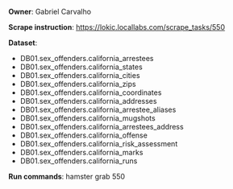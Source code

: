 **Owner**: Gabriel Carvalho
 
**Scrape instruction**: https://lokic.locallabs.com/scrape_tasks/550

**Dataset**: 
- DB01.sex_offenders.california_arrestees
- DB01.sex_offenders.california_states
- DB01.sex_offenders.california_cities
- DB01.sex_offenders.california_zips
- DB01.sex_offenders.california_coordinates
- DB01.sex_offenders.california_addresses
- DB01.sex_offenders.california_arrestee_aliases
- DB01.sex_offenders.california_mugshots
- DB01.sex_offenders.california_arrestees_address
- DB01.sex_offenders.california_offense
- DB01.sex_offenders.california_risk_assessment
- DB01.sex_offenders.california_marks
- DB01.sex_offenders.california_runs

**Run commands**: hamster grab 550
